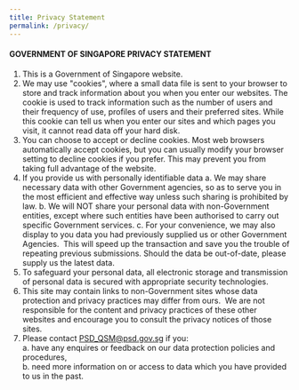 ```yaml
---
title: Privacy Statement
permalink: /privacy/
---
```

#### GOVERNMENT OF SINGAPORE PRIVACY STATEMENT

1. This is a Government of Singapore website.
2. We may use "cookies", where a small data file is sent to your browser to store and track information about you when you enter our websites. The cookie is used to track information such as the number of users and their frequency of use, profiles of users and their preferred sites. While this cookie can tell us when you enter our sites and which pages you visit, it cannot read data off your hard disk.&nbsp;
3. You can choose to accept or decline cookies. Most web browsers automatically accept cookies, but you can usually modify your browser setting to decline cookies if you prefer. This may prevent you from taking full advantage of the website. &nbsp;
4. If you provide us with personally identifiable data
a. We may share necessary data with other Government agencies, so as to serve you in the most efficient and effective way unless such sharing is prohibited by law.
b. We will NOT share your personal data with non-Government entities, except where such entities have been authorised to carry out specific Government services.
c. For your convenience, we may also display to you data you had previously supplied us or other Government Agencies. &nbsp;This will speed up the transaction and save you the trouble of repeating previous submissions. Should the data be out-of-date, please supply us the latest data. &nbsp;
5. To safeguard your personal data, all electronic storage and transmission of personal data is secured with appropriate security technologies.
6. This site may contain links to non-Government sites whose data protection and privacy practices may differ from ours. &nbsp;We are not responsible for the content and privacy practices of these other websites and encourage you to consult the privacy notices of those sites.&nbsp;
7. Please contact&nbsp;[PSD_QSM@psd.gov.sg](mailto:PSD_QSM@psd.gov.sg)&nbsp;if you:<br>
a. have any enquires or feedback on our data protection policies and procedures,<br>
b. need more information on or access to data which you have provided to us in the past.